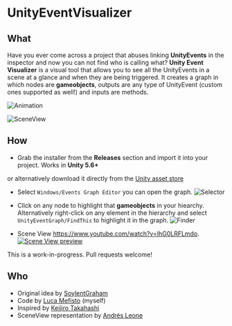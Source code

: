 # UnityEventVisualizer

<h2>What</h2>
Have you ever come across a project that abuses linking <b>UnityEvents</b> in the inspector and now you can not find who is calling what?
<b>Unity Event Visualizer</b> is a visual tool that allows you to see all the UnityEvents in a scene at a glance and when they are being triggered. It creates a graph in which nodes are <b>gameobjects</b>, outputs are any type of UnityEvent (custom ones supported as well!) and inputs are methods.

![Animation](https://media.giphy.com/media/cA3VUiWT0FIlKebCRS/giphy.gif)

![SceneView](https://media.giphy.com/media/AFvTp2k8L5R1pKXJZA/giphy.gif)


<h2>How</h2>

- Grab the installer from the <b>Releases</b> section and import it into your project. Works in <b>Unity 5.6+</b>

or alternatively download it directly from the [Unity asset store](https://assetstore.unity.com/packages/tools/utilities/event-visualizer-163380)

- Select ```Windows/Events Graph Editor``` you can open the graph.
![Selector](https://media.giphy.com/media/l1J9LcPkjgvxoUsBW/giphy.gif)

- Click on any node to highlight that <b>gameobjects</b> in your hiearchy. Alternatively right-click on any element in the hierarchy and select ```UnityEventGraph/FindThis``` to highlight it in the graph.
![Finder](https://media.giphy.com/media/3ohhwhMwWW0URb8mfS/giphy.gif)

- Scene View https://www.youtube.com/watch?v=IhG0LRFLmdo.
[![Scene View preview](http://i3.ytimg.com/vi/IhG0LRFLmdo/hqdefault.jpg)](https://www.youtube.com/watch?v=IhG0LRFLmdo)


This is a work-in-progress. Pull requests welcome!

<h2>Who</h2>

- Original idea by [SoylentGraham](https://github.com/SoylentGraham)
- Code by [Luca Mefisto](https://github.com/MephestoKhaan) (myself)
- Inspired by [Keijiro Takahashi](https://github.com/keijiro)
- SceneView representation by [Andrés Leone](https://github.com/forestrf)
